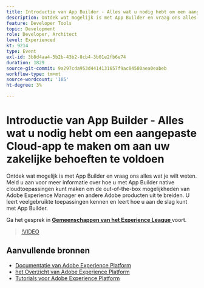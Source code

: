 ```yaml
---
title: Introductie van App Builder - Alles wat u nodig hebt om een aangepaste Cloud-app te maken om aan uw zakelijke behoeften te voldoen
description: Ontdek wat mogelijk is met App Builder en vraag ons alles wat je wilt weten. Meld u aan voor meer informatie over hoe u met App Builder native cloudtoepassingen kunt maken om de out-of-the-box mogelijkheden van Adobe Experience Manager en andere Adobe producten uit te breiden. U leert veelgebruikte toepassingen kennen en leert hoe u aan de slag kunt met App Builder.
feature: Developer Tools
topic: Development
role: Developer, Architect
level: Experienced
kt: 9214
type: Event
exl-id: 3b8d4aa4-5b2b-43b2-8cb4-3b01e2fb6e74
duration: 1829
source-git-commit: 9a297cda953d4414131657f9ac84580aea0eabeb
workflow-type: tm+mt
source-wordcount: '185'
ht-degree: 3%

---
```


# Introductie van App Builder - Alles wat u nodig hebt om een aangepaste Cloud-app te maken om aan uw zakelijke behoeften te voldoen

Ontdek wat mogelijk is met App Builder en vraag ons alles wat je wilt weten. Meld u aan voor meer informatie over hoe u met App Builder native cloudtoepassingen kunt maken om de out-of-the-box mogelijkheden van Adobe Experience Manager en andere Adobe producten uit te breiden. U leert veelgebruikte toepassingen kennen en leert hoe u aan de slag kunt met App Builder.

Ga het gesprek in **[Gemeenschappen van het Experience League ](https://adobe.ly/3AYeJlv)** voort.

>[!VIDEO](https://video.tv.adobe.com/v/337767/?quality=12&learn=on&hidetitle=true)

## Aanvullende bronnen

- [ Documentatie van Adobe Experience Platform ](https://experienceleague.adobe.com/docs/experience-platform.html)
- [ het Overzicht van Adobe Experience Platform ](https://experienceleague.adobe.com/docs/experience-platform/landing/home.html)
- [Tutorials voor Adobe Experience Platform](https://experienceleague.adobe.com/docs/platform-learn/tutorials/overview.html?lang=nl)
